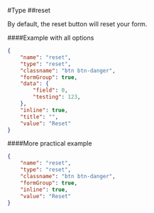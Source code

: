 #Type
##reset

By default, the reset button will reset your form.

####Example with all options

```json
{
    "name": "reset",
    "type": "reset",
    "classname": "btn btn-danger",
    "formGroup": true,
    "data": {
        "field": 0,
        "testing": 123,
    },
    "inline": true,
    "title": "",
    "value": "Reset"
}
```

####More practical example

```json
{
    "name": "reset",
    "type": "reset",
    "classname": "btn btn-danger",
    "formGroup": true,
    "inline": true,
    "value": "Reset"
}
```